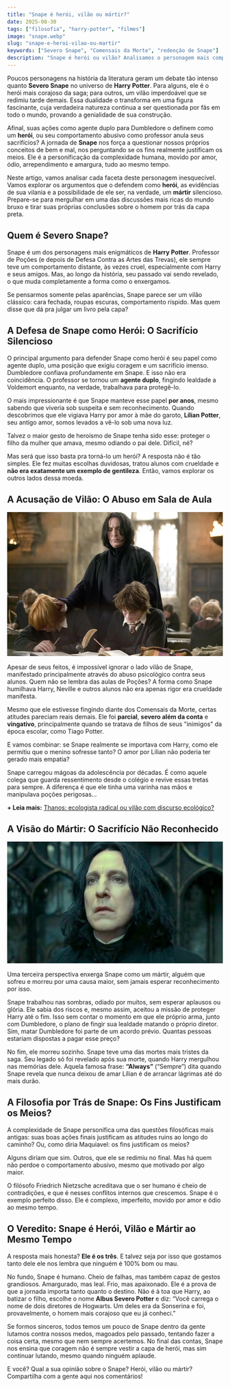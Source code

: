 ```yaml
---
title: "Snape é herói, vilão ou mártir?"
date: 2025-08-30
tags: ["filosofia", "harry-potter", "filmes"]
image: "snape.webp"
slug: "snape-e-heroi-vilao-ou-martir"
keywords: ["Severo Snape", "Comensais da Morte", "redenção de Snape"]
description: "Snape é herói ou vilão? Analisamos o personagem mais complexo de Harry Potter para desvendar sua verdadeira natureza."
---
```


Poucos personagens na história da literatura geram um debate tão intenso quanto **Severo Snape** no universo de **Harry Potter**. Para alguns, ele é o herói mais corajoso da saga; para outros, um vilão imperdoável que se redimiu tarde demais. Essa dualidade o transforma em uma figura fascinante, cuja verdadeira natureza continua a ser questionada por fãs em todo o mundo, provando a genialidade de sua construção.

Afinal, suas ações como agente duplo para Dumbledore o definem como um **herói**, ou seu comportamento abusivo como professor anula seus sacrifícios? A jornada de **Snape** nos força a questionar nossos próprios conceitos de bem e mal, nos perguntando se os fins realmente justificam os meios. Ele é a personificação da complexidade humana, movido por amor, ódio, arrependimento e amargura, tudo ao mesmo tempo.

Neste artigo, vamos analisar cada faceta deste personagem inesquecível. Vamos explorar os argumentos que o defendem como **herói**, as evidências de sua vilania e a possibilidade de ele ser, na verdade, um **mártir** silencioso. Prepare-se para mergulhar em uma das discussões mais ricas do mundo bruxo e tirar suas próprias conclusões sobre o homem por trás da capa preta.

## Quem é Severo Snape?

Snape é um dos personagens mais enigmáticos de **Harry Potter**. Professor de Poções (e depois de Defesa Contra as Artes das Trevas), ele sempre teve um comportamento distante, às vezes cruel, especialmente com Harry e seus amigos. Mas, ao longo da história, seu passado vai sendo revelado, o que muda completamente a forma como o enxergamos.

Se pensarmos somente pelas aparências, Snape parece ser um vilão clássico: cara fechada, roupas escuras, comportamento ríspido. Mas quem disse que dá pra julgar um livro pela capa?

## A Defesa de Snape como Herói: O Sacrifício Silencioso

O principal argumento para defender Snape como herói é seu papel como agente duplo, uma posição que exigiu coragem e um sacrifício imenso. Dumbledore confiava profundamente em Snape. E isso não era coincidência. O professor se tornou um **agente duplo**, fingindo lealdade a Voldemort enquanto, na verdade, trabalhava para protegê-lo.

O mais impressionante é que Snape manteve esse papel **por anos**, mesmo sabendo que viveria sob suspeita e sem reconhecimento. Quando descobrimos que ele vigiava Harry por amor à mãe do garoto, **Lílian Potter**, seu antigo amor, somos levados a vê-lo sob uma nova luz.

Talvez o maior gesto de heroísmo de Snape tenha sido esse: proteger o filho da mulher que amava, mesmo odiando o pai dele. Difícil, né?

Mas será que isso basta pra torná-lo um herói? A resposta não é tão simples. Ele fez muitas escolhas duvidosas, tratou alunos com crueldade e **não era exatamente um exemplo de gentileza**. Então, vamos explorar os outros lados dessa moeda.

## A Acusação de Vilão: O Abuso em Sala de Aula

![severus](severus.webp)

Apesar de seus feitos, é impossível ignorar o lado vilão de Snape, manifestado principalmente através do abuso psicológico contra seus alunos. Quem não se lembra das aulas de Poções? A forma como Snape humilhava Harry, Neville e outros alunos não era apenas rigor era crueldade manifesta.

Mesmo que ele estivesse fingindo diante dos Comensais da Morte, certas atitudes pareciam reais demais. Ele foi **parcial**, **severo além da conta** e **vingativo**, principalmente quando se tratava de filhos de seus "inimigos" da época escolar, como Tiago Potter.

E vamos combinar: se Snape realmente se importava com Harry, como ele permitiu que o menino sofresse tanto? O amor por Lílian não poderia ter gerado mais empatia?

Snape carregou mágoas da adolescência por décadas. É como aquele colega que guarda ressentimento desde o colégio e revive essas tretas para sempre. A diferença é que ele tinha uma varinha nas mãos e manipulava poções perigosas...

**+ Leia mais:** [Thanos: ecologista radical ou vilão com discurso ecológico?](/thanos-e-um-ecologista-radical-ou-so-vilao-com-um-bom-discurso/)

## A Visão do Mártir: O Sacrifício Não Reconhecido

![snape](harry-potter-snape.webp)

Uma terceira perspectiva enxerga Snape como um mártir, alguém que sofreu e morreu por uma causa maior, sem jamais esperar reconhecimento por isso.

Snape trabalhou nas sombras, odiado por muitos, sem esperar aplausos ou glória. Ele sabia dos riscos e, mesmo assim, aceitou a missão de proteger Harry até o fim. Isso sem contar o momento em que ele próprio arma, junto com Dumbledore, o plano de fingir sua lealdade matando o próprio diretor. Sim, matar Dumbledore foi parte de um acordo prévio. Quantas pessoas estariam dispostas a pagar esse preço?

No fim, ele morreu sozinho. Snape teve uma das mortes mais tristes da saga. Seu legado só foi revelado após sua morte, quando Harry mergulhou nas memórias dele. Aquela famosa frase: **“Always”** (“Sempre”) dita quando Snape revela que nunca deixou de amar Lílian é de arrancar lágrimas até do mais durão.

## A Filosofia por Trás de Snape: Os Fins Justificam os Meios?

A complexidade de Snape personifica uma das questões filosóficas mais antigas: suas boas ações finais justificam as atitudes ruins ao longo do caminho? Ou, como diria Maquiavel: os fins justificam os meios?

Alguns diriam que sim. Outros, que ele se redimiu no final. Mas há quem não perdoe o comportamento abusivo, mesmo que motivado por algo maior.

O filósofo Friedrich Nietzsche acreditava que o ser humano é cheio de contradições, e que é nesses conflitos internos que crescemos. Snape é o exemplo perfeito disso. Ele é complexo, imperfeito, movido por amor e ódio ao mesmo tempo.

## O Veredito: Snape é Herói, Vilão e Mártir ao Mesmo Tempo

A resposta mais honesta? **Ele é os três**. E talvez seja por isso que gostamos tanto dele ele nos lembra que ninguém é 100% bom ou mau.

No fundo, Snape é humano. Cheio de falhas, mas também capaz de gestos grandiosos. Amargurado, mas leal. Frio, mas apaixonado. Ele é a prova de que a jornada importa tanto quanto o destino. Não é à toa que Harry, ao batizar o filho, escolhe o nome **Albus Severo Potter** e diz: “Você carrega o nome de dois diretores de Hogwarts. Um deles era da Sonserina e foi, provavelmente, o homem mais corajoso que eu já conheci.”

Se formos sinceros, todos temos um pouco de Snape dentro da gente lutamos contra nossos medos, magoados pelo passado, tentando fazer a coisa certa, mesmo que nem sempre acertemos. No final das contas, Snape nos ensina que coragem não é sempre vestir a capa de herói, mas sim continuar lutando, mesmo quando ninguém aplaude.

E você? Qual a sua opinião sobre o Snape? Herói, vilão ou mártir? Compartilha com a gente aqui nos comentários!